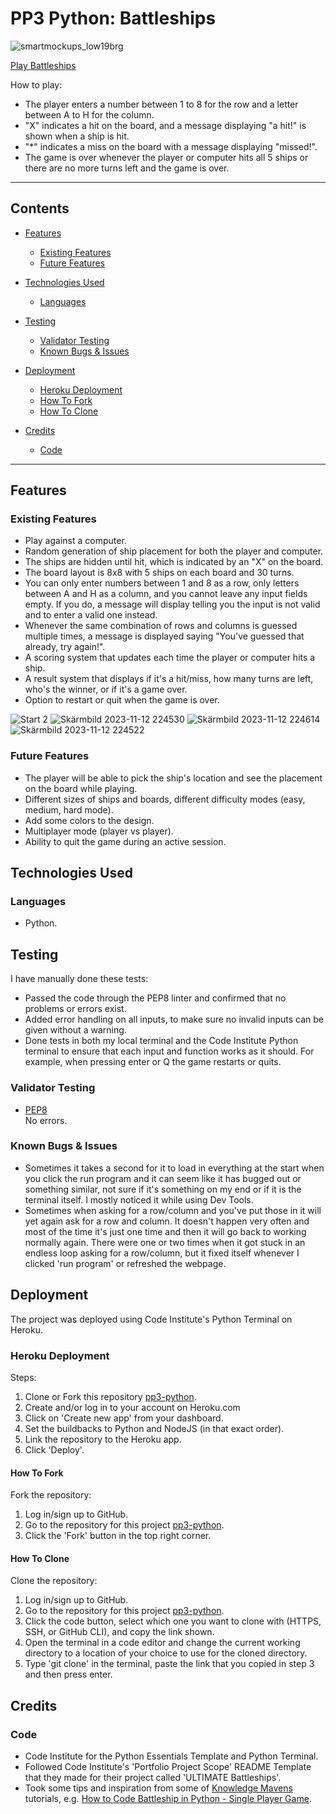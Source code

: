 # PP3 Python: Battleships

![smartmockups_low19brg](https://github.com/Humanslaughter/pp3-python/assets/122393963/1af3ad63-4c4a-4a95-a54a-8c3b969935bb)

[Play Battleships](https://pp3-python-battleships-1a94bc079202.herokuapp.com/)

How to play:
- The player enters a number between 1 to 8 for the row and a letter between A to H for the column.
- "X" indicates a hit on the board, and a message displaying "a hit!" is shown when a ship is hit.
- "*" indicates a miss on the board with a message displaying "missed!".
- The game is over whenever the player or computer hits all 5 ships or there are no more turns left and the game is over. 

---

## Contents

* [Features](#features)
  * [Existing Features](#existing-features)
  * [Future Features](#future-features)

* [Technologies Used](#technologies-used)
  * [Languages](#languages)

* [Testing](#testing)
  * [Validator Testing](#validator-testing)
  * [Known Bugs & Issues](#known-bugs--issues)

* [Deployment](#deployment)
 	* [Heroku Deployment](#heroku-deployment)
  * [How To Fork](#how-to-fork)
  * [How To Clone](#how-to-clone)

* [Credits](#credits)
  * [Code](#code) 

---

## Features

### Existing Features
- Play against a computer.
- Random generation of ship placement for both the player and computer.
- The ships are hidden until hit, which is indicated by an "X" on the board.
- The board layout is 8x8 with 5 ships on each board and 30 turns.
- You can only enter numbers between 1 and 8 as a row, only letters between A and H as a column, and you cannot leave any input fields empty. If you do, a message will display telling you the input is not valid and to enter a valid one instead.
- Whenever the same combination of rows and columns is guessed multiple times, a message is displayed saying "You've guessed that already, try again!".
- A scoring system that updates each time the player or computer hits a ship.
- A result system that displays if it's a hit/miss, how many turns are left, who's the winner, or if it's a game over.
- Option to restart or quit when the game is over.

![Start 2](https://github.com/Humanslaughter/pp3-python/assets/122393963/b788e857-b7ed-4ded-958a-224af8d5a0d2)
![Skärmbild 2023-11-12 224530](https://github.com/Humanslaughter/pp3-python/assets/122393963/c98f6648-9d1c-4c9c-b7f1-830a8b5c919a)
![Skärmbild 2023-11-12 224614](https://github.com/Humanslaughter/pp3-python/assets/122393963/4ff63fd0-abf6-4d1b-b371-686b145b5da4)
![Skärmbild 2023-11-12 224522](https://github.com/Humanslaughter/pp3-python/assets/122393963/543dbb28-f885-4ab0-80fb-e515a92c61c6)

### Future Features
- The player will be able to pick the ship's location and see the placement on the board while playing.
- Different sizes of ships and boards, different difficulty modes (easy, medium, hard mode).
- Add some colors to the design.
- Multiplayer mode (player vs player).
- Ability to quit the game during an active session.

## Technologies Used

### Languages
- Python.

## Testing
I have manually done these tests:<br>
- Passed the code through the PEP8 linter and confirmed that no problems or errors exist.
- Added error handling on all inputs, to make sure no invalid inputs can be given without a warning.
- Done tests in both my local terminal and the Code Institute Python terminal to ensure that each input and function works as it should. For example, when pressing enter or Q the game restarts or quits.

### Validator Testing
- [PEP8](https://pep8ci.herokuapp.com/)<br>
  No errors.

### Known Bugs & Issues
- Sometimes it takes a second for it to load in everything at the start when you click the run program and it can seem like it has bugged out or something similar, not sure if it's something on my end or if it is the terminal itself. I mostly noticed it while using Dev Tools.
- Sometimes when asking for a row/column and you've put those in it will yet again ask for a row and column. It doesn't happen very often and most of the time it's just one time and then it will go back to working normally again. There were one or two times when it got stuck in an endless loop asking for a row/column, but it fixed itself whenever I clicked 'run program' or refreshed the webpage.

## Deployment
The project was deployed using Code Institute's Python Terminal on Heroku.

### Heroku Deployment

Steps:<br>
1. Clone or Fork this repository [pp3-python](https://github.com/Humanslaughter/pp3-python).
2. Create and/or log in to your account on Heroku.com
3. Click on 'Create new app' from your dashboard.
4. Set the buildbacks to Python and NodeJS (in that exact order).
5. Link the repository to the Heroku app.
6. Click 'Deploy'.

#### How To Fork

Fork the repository:<br>
  1. Log in/sign up to GitHub.
  2. Go to the repository for this project [pp3-python](https://github.com/Humanslaughter/pp3-python).
  3. Click the 'Fork' button in the top right corner.

#### How To Clone

Clone the repository:<br>
  1. Log in/sign up to GitHub.
  2. Go to the repository for this project [pp3-python](https://github.com/Humanslaughter/pp3-python).
  3. Click the code button, select which one you want to clone with (HTTPS, SSH, or GitHub CLI), and copy the link shown.
  4. Open the terminal in a code editor and change the current working directory to a location of your choice to use for the cloned directory.
  5. Type 'git clone' in the terminal, paste the link that you copied in step 3 and then press enter.

## Credits

### Code
- Code Institute for the Python Essentials Template and Python Terminal.
- Followed Code Institute's 'Portfolio Project Scope' README Template that they made for their project called 'ULTIMATE Battleships'.
- Took some tips and inspiration from some of [Knowledge Mavens](https://www.youtube.com/@KnowledgeMavens) tutorials, e.g. [How to Code Battleship in Python - Single Player Game](https://www.youtube.com/watch?v=tF1WRCrd_HQ&t=1209s).
